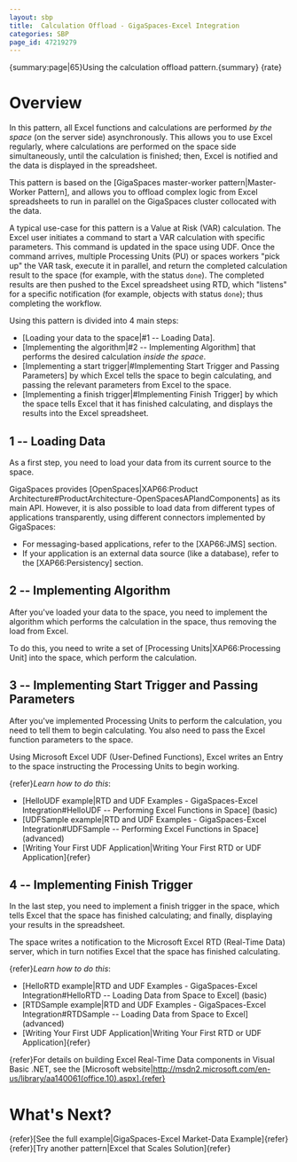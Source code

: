 ```yaml
---
layout: sbp
title:  Calculation Offload - GigaSpaces-Excel Integration
categories: SBP
page_id: 47219279
---
```


{summary:page|65}Using the calculation offload pattern.{summary}
{rate}

# Overview

In this pattern, all Excel functions and calculations are performed *by the space* (on the server side) asynchronously. This allows you to use Excel regularly, where calculations are performed on the space side simultaneously, until the calculation is finished; then, Excel is notified and the data is displayed in the spreadsheet.

This pattern is based on the [GigaSpaces master-worker pattern|Master-Worker Pattern], and allows you to offload complex logic from Excel spreadsheets to run in parallel on the GigaSpaces cluster collocated with the data.

A typical use-case for this pattern is a Value at Risk (VAR) calculation. The Excel user initiates a command to start a VAR calculation with specific parameters. This command is updated in the space using UDF. Once the command arrives, multiple Processing Units (PU) or spaces workers "pick up" the VAR task, execute it in parallel, and return the completed calculation result to the space (for example, with the status `done`). The completed results are then pushed to the Excel spreadsheet using RTD, which "listens" for a specific notification (for example, objects with status `done`); thus completing the workflow.

Using this pattern is divided into 4 main steps:
- [Loading your data to the space|#1 -- Loading Data].
- [Implementing the algorithm|#2 -- Implementing Algorithm] that performs the desired calculation *inside the space*.
- [Implementing a start trigger|#Implementing Start Trigger and Passing Parameters] by which Excel tells the space to begin calculating, and passing the relevant parameters from Excel to the space.
- [Implementing a finish trigger|#Implementing Finish Trigger] by which the space tells Excel that it has finished calculating, and displays the results into the Excel spreadsheet.

## 1 -- Loading Data

As a first step, you need to load your data from its current source to the space.

GigaSpaces provides [OpenSpaces|XAP66:Product Architecture#ProductArchitecture-OpenSpacesAPIandComponents] as its main API. However, it is also possible to load data from different types of applications transparently, using different connectors implemented by GigaSpaces:
- For messaging-based applications, refer to the [XAP66:JMS] section.
- If your application is an external data source (like a database), refer to the [XAP66:Persistency] section.

## 2 -- Implementing Algorithm

After you've loaded your data to the space, you need to implement the algorithm which performs the calculation in the space, thus removing the load from Excel.

To do this, you need to write a set of [Processing Units|XAP66:Processing Unit] into the space, which perform the calculation.

## 3 -- Implementing Start Trigger and Passing Parameters

After you've implemented Processing Units to perform the calculation, you need to tell them to begin calculating. You also need to pass the Excel function parameters to the space.

Using Microsoft Excel UDF (User-Defined Functions), Excel writes an Entry to the space instructing the Processing Units to begin working.

{refer}*Learn how to do this*:
- [HelloUDF example|RTD and UDF Examples - GigaSpaces-Excel Integration#HelloUDF -- Performing Excel Functions in Space] (basic)
- [UDFSample example|RTD and UDF Examples - GigaSpaces-Excel Integration#UDFSample -- Performing Excel Functions in Space] (advanced)
- [Writing Your First UDF Application|Writing Your First RTD or UDF Application]{refer}

## 4 -- Implementing Finish Trigger

In the last step, you need to implement a finish trigger in the space, which tells Excel that the space has finished calculating; and finally, displaying your results in the spreadsheet.

The space writes a notification to the Microsoft Excel RTD (Real-Time Data) server, which in turn notifies Excel that the space has finished calculating.

{refer}*Learn how to do this*:
- [HelloRTD example|RTD and UDF Examples - GigaSpaces-Excel Integration#HelloRTD -- Loading Data from Space to Excel] (basic)
- [RTDSample example|RTD and UDF Examples - GigaSpaces-Excel Integration#RTDSample -- Loading Data from Space to Excel] (advanced)
- [Writing Your First UDF Application|Writing Your First RTD or UDF Application]{refer}

{refer}For details on building Excel Real-Time Data components in Visual Basic .NET, see the [Microsoft website|http://msdn2.microsoft.com/en-us/library/aa140061(office.10).aspx].{refer}

# What's Next?

{refer}[See the full example|GigaSpaces-Excel Market-Data Example]{refer}
{refer}[Try another pattern|Excel that Scales Solution]{refer}